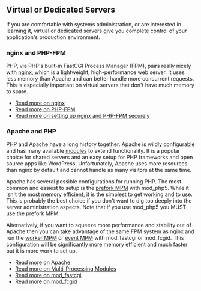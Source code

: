## Virtual or Dedicated Servers 
If you are comfortable with systems administration, or are interested in learning it, virtual or dedicated servers give
you complete control of your application's production environment.

### nginx and PHP-FPM

PHP, via PHP's built-in FastCGI Process Manager (FPM), pairs really nicely with [nginx], which is a lightweight,
high-performance web server. It uses less memory than Apache and can better handle more concurrent requests. This is
especially important on virtual servers that don't have much memory to spare.

* [Read more on nginx][nginx]
* [Read more on PHP-FPM][phpfpm]
* [Read more on setting up nginx and PHP-FPM securely][secure-nginx-phpfpm]

### Apache and PHP

PHP and Apache have a long history together. Apache is wildly configurable and has many available
[modules][apache-modules] to extend functionality. It is a popular choice for shared servers and an easy setup for PHP
frameworks and open source apps like WordPress. Unfortunately, Apache uses more resources than nginx by default and
cannot handle as many visitors at the same time.

Apache has several possible configurations for running PHP. The most common and easiest to setup is the [prefork MPM]
with mod_php5. While it isn't the most memory efficient, it is the simplest to get working and to use. This is probably
the best choice if you don't want to dig too deeply into the server administration aspects. Note that if you use
mod_php5 you MUST use the prefork MPM.

Alternatively, if you want to squeeze more performance and stability out of Apache then you can take advantage of the
same FPM system as nginx and run the [worker MPM] or [event MPM] with mod_fastcgi or mod_fcgid. This configuration will
be significantly more memory efficient and much faster but it is more work to set up.

* [Read more on Apache][apache]
* [Read more on Multi-Processing Modules][apache-MPM]
* [Read more on mod_fastcgi][mod_fastcgi]
* [Read more on mod_fcgid][mod_fcgid]


[nginx]: http://nginx.org/
[phpfpm]: http://php.net/install.fpm
[secure-nginx-phpfpm]: https://nealpoole.com/blog/2011/04/setting-up-php-fastcgi-and-nginx-dont-trust-the-tutorials-check-your-configuration/
[apache-modules]: http://httpd.apache.org/docs/2.4/mod/
[prefork MPM]: http://httpd.apache.org/docs/2.4/mod/prefork.html
[worker MPM]: http://httpd.apache.org/docs/2.4/mod/worker.html
[event MPM]: http://httpd.apache.org/docs/2.4/mod/event.html
[apache]: http://httpd.apache.org/
[apache-MPM]: http://httpd.apache.org/docs/2.4/mod/mpm_common.html
[mod_fastcgi]: http://www.fastcgi.com/mod_fastcgi/docs/mod_fastcgi.html
[mod_fcgid]: http://httpd.apache.org/mod_fcgid/